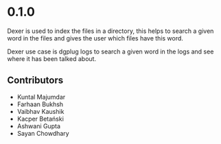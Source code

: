 0.1.0
=====

Dexer is used to index the files in a directory, this helps to search a given word in the files and gives the user which files have this word.

Dexer use case is dgplug logs to search a given word in the logs and see where it has been talked about.

Contributors
------------

- Kuntal Majumdar
- Farhaan Bukhsh
- Vaibhav Kaushik
- Kacper Betański
- Ashwani Gupta
- Sayan Chowdhary


